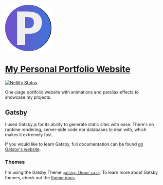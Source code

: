 <p style="text-align: center">

  [![My website](./static/icon-152x152.png)](https://pravinthan.com)

  # [My Personal Portfolio Website](href="https://pravinthan.com">)

  [![Netlify Status](https://api.netlify.com/api/v1/badges/4cde7137-dd33-4da7-9d08-f13ffe17346b/deploy-status)](https://app.netlify.com/sites/pravinthan/deploys)
</p>

One-page portfolio website with animations and parallax effects to showcase my projects. 

## Gatsby
I used Gatsby.js for its ability to generate static sites with ease. There's no runtime rendering, server-side code nor databases to deal with, which makes it extremely fast.

If you would like to learn Gatsby, full documentation can be found [on Gatsby's website](https://www.gatsbyjs.org/).

### Themes

I'm using the Gatsby Theme [`gatsby-theme-cara`](https://github.com/LekoArts/gatsby-themes/tree/master/themes/gatsby-theme-cara).
To learn more about Gatsby themes, check out the [theme docs](https://www.gatsbyjs.org/docs/themes/).